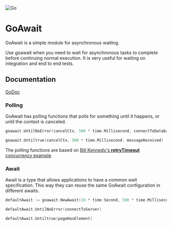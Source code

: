 ![Go](https://github.com/massahud/goawait/workflows/Go/badge.svg)

GoAwait
=======

GoAwait is a simple module for asynchronous waiting.

Use goawait when you need to wait for asynchronous tasks to complete before continuing normal execution. 
It is very useful for waiting on integration and end to end tests.

## Documentation

[GoDoc](https://pkg.go.dev/github.com/massahud/goawait?tab=doc)

### Polling

GoAwait has polling functions that polls for something until it happens, or until the context is canceled.

```go
goawait.UntilNoError(cancelCtx, 500 * time.Millisecond, connectToDatabase)

goawait.Untiltrue(cancelCtx, 500 * time.Millisecond, messageReceived)
```

The polling functions are based on [Bill Kennedy's **retryTimeout** concurrency example](https://github.com/ardanlabs/gotraining/blob/master/topics/go/concurrency/channels/example1/example1.go)

### Await

Await is a type that allows applications to have a common wait specification. This way they can
reuse the same GoAwait configuration in different awaits. 

```go
defaultAwait := goawait.NewAwait(10 * time.Second, 500 * time.Millisecond)

defaultAwait.UntilNoError(connectToServer)

defaultAwait.Untiltrue(pageHasElement)
```